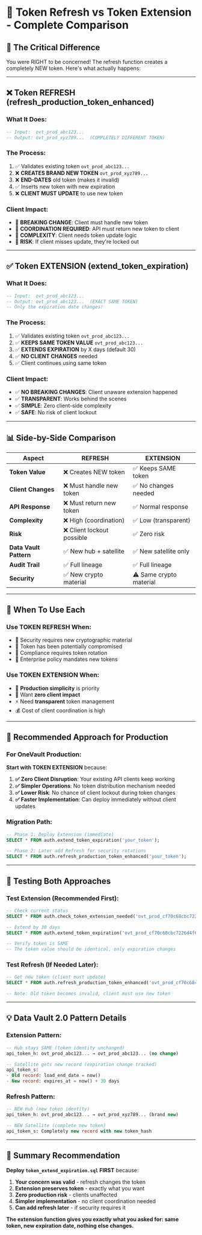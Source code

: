 # 🔄 Token Refresh vs Token Extension - Complete Comparison

## 🎯 **The Critical Difference**

You were RIGHT to be concerned! The refresh function creates a completely NEW token. Here's what actually happens:

---

## ❌ **Token REFRESH (refresh_production_token_enhanced)**

### **What It Does:**
```sql
-- Input:  ovt_prod_abc123...
-- Output: ovt_prod_xyz789...  (COMPLETELY DIFFERENT TOKEN)
```

### **The Process:**
1. ✅ Validates existing token `ovt_prod_abc123...`
2. ❌ **CREATES BRAND NEW TOKEN** `ovt_prod_xyz789...`
3. ❌ **END-DATES** old token (makes it invalid)
4. ✅ Inserts new token with new expiration
5. ❌ **CLIENT MUST UPDATE** to use new token

### **Client Impact:**
- 🚨 **BREAKING CHANGE**: Client must handle new token
- 🚨 **COORDINATION REQUIRED**: API must return new token to client
- 🚨 **COMPLEXITY**: Client needs token update logic
- 🚨 **RISK**: If client misses update, they're locked out

---

## ✅ **Token EXTENSION (extend_token_expiration)**

### **What It Does:**
```sql
-- Input:  ovt_prod_abc123...
-- Output: ovt_prod_abc123...  (EXACT SAME TOKEN)
-- Only the expiration date changes!
```

### **The Process:**
1. ✅ Validates existing token `ovt_prod_abc123...`
2. ✅ **KEEPS SAME TOKEN VALUE** `ovt_prod_abc123...`
3. ✅ **EXTENDS EXPIRATION** by X days (default 30)
4. ✅ **NO CLIENT CHANGES** needed
5. ✅ Client continues using same token

### **Client Impact:**
- ✅ **NO BREAKING CHANGES**: Client unaware extension happened
- ✅ **TRANSPARENT**: Works behind the scenes
- ✅ **SIMPLE**: Zero client-side complexity
- ✅ **SAFE**: No risk of client lockout

---

## 📊 **Side-by-Side Comparison**

| **Aspect** | **REFRESH** | **EXTENSION** |
|----|----|-----|
| **Token Value** | ❌ Creates NEW token | ✅ Keeps SAME token |
| **Client Changes** | ❌ Must handle new token | ✅ No changes needed |
| **API Response** | ❌ Must return new token | ✅ Normal response |
| **Complexity** | ❌ High (coordination) | ✅ Low (transparent) |
| **Risk** | ❌ Client lockout possible | ✅ Zero risk |
| **Data Vault Pattern** | ✅ New hub + satellite | ✅ New satellite only |
| **Audit Trail** | ✅ Full lineage | ✅ Full lineage |
| **Security** | ✅ New crypto material | ⚠️ Same crypto material |

---

## 🎯 **When To Use Each**

### **Use TOKEN REFRESH When:**
- 🔐 Security requires new cryptographic material
- 🔄 Token has been potentially compromised
- 📜 Compliance requires token rotation
- 🏢 Enterprise policy mandates new tokens

### **Use TOKEN EXTENSION When:**
- 🚀 **Production simplicity** is priority
- 🔧 Want **zero client impact**
- ⚡ Need **transparent** token management
- 💰 Cost of client coordination is high

---

## 🚀 **Recommended Approach for Production**

### **For OneVault Production:**

**Start with TOKEN EXTENSION** because:

1. **✅ Zero Client Disruption**: Your existing API clients keep working
2. **✅ Simpler Operations**: No token distribution mechanism needed
3. **✅ Lower Risk**: No chance of client lockout during token changes
4. **✅ Faster Implementation**: Can deploy immediately without client updates

### **Migration Path:**
```sql
-- Phase 1: Deploy Extension (immediate)
SELECT * FROM auth.extend_token_expiration('your_token');

-- Phase 2: Later add Refresh for security rotations
SELECT * FROM auth.refresh_production_token_enhanced('your_token');
```

---

## 🧪 **Testing Both Approaches**

### **Test Extension (Recommended First):**
```sql
-- Check current status
SELECT * FROM auth.check_token_extension_needed('ovt_prod_cf70c68cbc7226d4f6c6517696f6258621be5973e57feb324b148b42a8bb319e');

-- Extend by 30 days
SELECT * FROM auth.extend_token_expiration('ovt_prod_cf70c68cbc7226d4f6c6517696f6258621be5973e57feb324b148b42a8bb319e');

-- Verify token is SAME
-- The token value should be identical, only expiration changes
```

### **Test Refresh (If Needed Later):**
```sql
-- Get new token (client must update)
SELECT * FROM auth.refresh_production_token_enhanced('ovt_prod_cf70c68cbc7226d4f6c6517696f6258621be5973e57feb324b148b42a8bb319e');

-- Note: Old token becomes invalid, client must use new token
```

---

## 💡 **Data Vault 2.0 Pattern Details**

### **Extension Pattern:**
```sql
-- Hub stays SAME (token identity unchanged)
api_token_h: ovt_prod_abc123... → ovt_prod_abc123... (no change)

-- Satellite gets new record (expiration change tracked)
api_token_s: 
- Old record: load_end_date = now()  
- New record: expires_at = now() + 30 days
```

### **Refresh Pattern:**
```sql
-- NEW Hub (new token identity)
api_token_h: ovt_prod_abc123... → ovt_prod_xyz789... (brand new)

-- NEW Satellite (complete new token)
api_token_s: Completely new record with new token_hash
```

---

## 🎉 **Summary Recommendation**

**Deploy `token_extend_expiration.sql` FIRST** because:

1. **Your concern was valid** - refresh changes the token
2. **Extension preserves token** - exactly what you want
3. **Zero production risk** - clients unaffected  
4. **Simpler implementation** - no client coordination needed
5. **Can add refresh later** - if security requires it

**The extension function gives you exactly what you asked for: same token, new expiration date, nothing else changes.** 